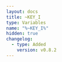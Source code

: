 ```yaml
---
layout: docs
title: ~KEY_I
type: Variables
name: "%~KEY_I%"
hidden: true
changelog:
  - type: Added
    version: v0.8.2
---
```

